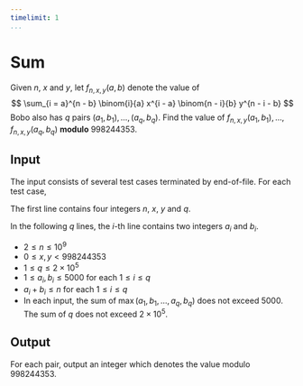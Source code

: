 ```yaml
---
timelimit: 1
...
```


# Sum

Given $n$, $x$ and $y$, let $f_{n, x, y}(a, b)$ denote the value of
$$
\sum_{i = a}^{n - b} \binom{i}{a} x^{i - a} \binom{n - i}{b} y^{n - i - b}
$$
Bobo also has $q$ pairs $(a_1, b_1), \dots, (a_q, b_q)$. Find the value of $f_{n, x, y}(a_1, b_1), \dots, f_{n, x, y}(a_q, b_q)$ **modulo** $998244353$.

## Input

The input consists of several test cases terminated by end-of-file. For each test case,

The first line contains four integers $n$, $x$, $y$ and $q$.

In the following $q$ lines, the $i$-th line contains two integers $a_i$ and $b_i$.

* $2 \leq n \leq 10^9$
* $0 \leq x, y < 998244353$
* $1 \leq q \leq 2 \times 10^5$
* $1 \leq a_i, b_i \leq 5000$ for each $1 \leq i \leq q$
* $a_i + b_i \leq n$ for each $1 \leq i \leq q$
* In each input, the sum of $\max(a_1, b_1, \dots, a_q, b_q)$ does not exceed $5000$.  The sum of $q$ does not exceed $2 \times 10^5$.

## Output

For each pair, output an integer which denotes the value modulo $998244353$.

<!--SAMPLES-->
